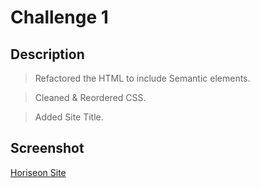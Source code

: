 # Challenge 1

## Description

> Refactored the HTML to include Semantic elements.

> Cleaned & Reordered CSS.

> Added Site Title.

## Screenshot

[Horiseon Site](./assets/images/Screenshot.JPG)
